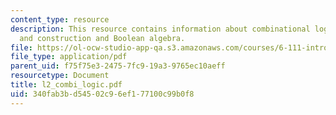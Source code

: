 ```yaml
---
content_type: resource
description: This resource contains information about combinational logic design,
  and construction and Boolean algebra.
file: https://ol-ocw-studio-app-qa.s3.amazonaws.com/courses/6-111-introductory-digital-systems-laboratory-spring-2006/340fab3bd54502c96ef177100c99b0f8_l2_combi_logic.pdf
file_type: application/pdf
parent_uid: f75f75e3-2475-7fc9-19a3-9765ec10aeff
resourcetype: Document
title: l2_combi_logic.pdf
uid: 340fab3b-d545-02c9-6ef1-77100c99b0f8
---
```

